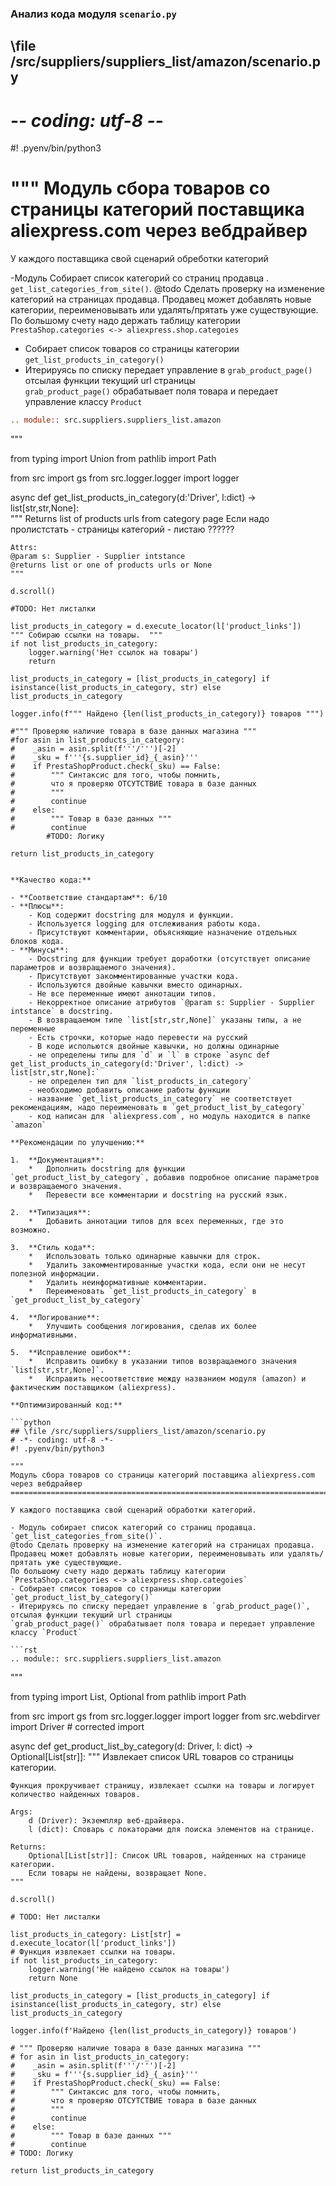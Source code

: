 ### **Анализ кода модуля `scenario.py`**

## \file /src/suppliers/suppliers_list/amazon/scenario.py
# -*- coding: utf-8 -*-
#! .pyenv/bin/python3

"""
Модуль сбора товаров со страницы категорий поставщика aliexpress.com через вебдрайвер
=============================================================================================

У каждого поставщика свой сценарий обреботки категорий

-Модуль Собирает список категорий со страниц продавца . `get_list_categories_from_site()`.
@todo Сделать проверку на изменение категорий на страницах продавца. 
Продавец может добавлять новые категории, переименовывать или удалять/прятать уже существующие. 
По большому счету надо держать таблицу категории `PrestaShop.categories <-> aliexpress.shop.categoies`
- Собирает список товаров со страницы категории `get_list_products_in_category()`
- Итерируясь по списку передает управление в `grab_product_page()` отсылая функции текущий url страницы  
`grab_product_page()` обрабатывает поля товара и передает управление классу `Product` 
```rst
.. module:: src.suppliers.suppliers_list.amazon 
```
"""

from typing import Union
from pathlib import Path

from src import gs
from src.logger.logger import logger

async def get_list_products_in_category(d:'Driver', l:dict) -> list[str,str,None]:    
    """ Returns list of products urls from category page
    Если надо пролистстать - страницы категорий - листаю ??????

    Attrs:
    @param s: Supplier - Supplier intstance
    @returns list or one of products urls or None
    """

    d.scroll()

    #TODO: Нет листалки

    list_products_in_category = d.execute_locator(l['product_links'])
    """ Собираю ссылки на товары.  """
    if not list_products_in_category:
        logger.warning('Нет ссылок на товары')
        return
    
    list_products_in_category = [list_products_in_category] if isinstance(list_products_in_category, str) else list_products_in_category

    logger.info(f""" Найдено {len(list_products_in_category)} товаров """)
    
    #""" Проверяю наличие товара в базе данных магазина """
    #for asin in list_products_in_category:
    #    _asin = asin.split(f'''/''')[-2]
    #    _sku = f'''{s.supplier_id}_{_asin}''' 
    #    if PrestaShopProduct.check(_sku) == False:
    #        """ Синтаксис для того, чтобы помнить,
    #        что я проверяю ОТСУТСТВИЕ товара в базе данных
    #        """
    #        continue
    #    else:
    #        """ Товар в базе данных """
    #        continue
            #TODO: Логику 

    return list_products_in_category
```

**Качество кода:**

- **Соответствие стандартам**: 6/10
- **Плюсы**:
    - Код содержит docstring для модуля и функции.
    - Используется logging для отслеживания работы кода.
    - Присутствуют комментарии, объясняющие назначение отдельных блоков кода.
- **Минусы**:
    - Docstring для функции требует доработки (отсутствует описание параметров и возвращаемого значения).
    - Присутствуют закомментированные участки кода.
    - Используются двойные кавычки вместо одинарных.
    - Не все переменные имеют аннотации типов.
    - Некорректное описание атрибутов `@param s: Supplier - Supplier intstance` в docstring.
    - В возвращаемом типе `list[str,str,None]` указаны типы, а не переменные
    - Есть строчки, которые надо перевести на русский
    - В коде испольются двойные кавычки, но должны одинарные
    - не определены типы для `d` и `l` в строке `async def get_list_products_in_category(d:'Driver', l:dict) -> list[str,str,None]:`
    - не определен тип для `list_products_in_category`
    - необходимо добавить описание работы функции
    - название `get_list_products_in_category` не соответствует рекомендациям, надо переименовать в `get_product_list_by_category`
    - код написан для `aliexpress.com`, но модуль находится в папке `amazon`

**Рекомендации по улучшению:**

1.  **Документация**:
    *   Дополнить docstring для функции `get_product_list_by_category`, добавив подробное описание параметров и возвращаемого значения.
    *   Перевести все комментарии и docstring на русский язык.

2.  **Типизация**:
    *   Добавить аннотации типов для всех переменных, где это возможно.

3.  **Стиль кода**:
    *   Использовать только одинарные кавычки для строк.
    *   Удалить закомментированные участки кода, если они не несут полезной информации.
    *   Удалить неинформативные комментарии.
    *   Переименовать `get_list_products_in_category` в `get_product_list_by_category`

4.  **Логирование**:
    *   Улучшить сообщения логирования, сделав их более информативными.

5.  **Исправление ошибок**:
    *   Исправить ошибку в указании типов возвращаемого значения `list[str,str,None]`.
    *   Исправить несоответствие между названием модуля (amazon) и фактическим поставщиком (aliexpress).

**Оптимизированный код:**

```python
## \file /src/suppliers/suppliers_list/amazon/scenario.py
# -*- coding: utf-8 -*-
#! .pyenv/bin/python3

"""
Модуль сбора товаров со страницы категорий поставщика aliexpress.com через вебдрайвер
=============================================================================================

У каждого поставщика свой сценарий обработки категорий.

- Модуль собирает список категорий со страниц продавца. `get_list_categories_from_site()`.
@todo Сделать проверку на изменение категорий на страницах продавца.
Продавец может добавлять новые категории, переименовывать или удалять/прятать уже существующие.
По большому счету надо держать таблицу категории `PrestaShop.categories <-> aliexpress.shop.categoies`
- Собирает список товаров со страницы категории `get_product_list_by_category()`
- Итерируясь по списку передает управление в `grab_product_page()`, отсылая функции текущий url страницы
`grab_product_page()` обрабатывает поля товара и передает управление классу `Product`

```rst
.. module:: src.suppliers.suppliers_list.amazon
```
"""

from typing import List, Optional
from pathlib import Path

from src import gs
from src.logger.logger import logger
from src.webdirver import Driver  # corrected import


async def get_product_list_by_category(d: Driver, l: dict) -> Optional[List[str]]:
    """
    Извлекает список URL товаров со страницы категории.

    Функция прокручивает страницу, извлекает ссылки на товары и логирует количество найденных товаров.

    Args:
        d (Driver): Экземпляр веб-драйвера.
        l (dict): Словарь с локаторами для поиска элементов на странице.

    Returns:
        Optional[List[str]]: Список URL товаров, найденных на странице категории.
        Если товары не найдены, возвращает None.
    """

    d.scroll()

    # TODO: Нет листалки

    list_products_in_category: List[str] = d.execute_locator(l['product_links'])
    # Функция извлекает ссылки на товары.
    if not list_products_in_category:
        logger.warning('Не найдено ссылок на товары')
        return None

    list_products_in_category = [list_products_in_category] if isinstance(list_products_in_category, str) else list_products_in_category

    logger.info(f'Найдено {len(list_products_in_category)} товаров')

    # """ Проверяю наличие товара в базе данных магазина """
    # for asin in list_products_in_category:
    #    _asin = asin.split(f'''/''')[-2]
    #    _sku = f'''{s.supplier_id}_{_asin}'''
    #    if PrestaShopProduct.check(_sku) == False:
    #        """ Синтаксис для того, чтобы помнить,
    #        что я проверяю ОТСУТСТВИЕ товара в базе данных
    #        """
    #        continue
    #    else:
    #        """ Товар в базе данных """
    #        continue
    # TODO: Логику

    return list_products_in_category